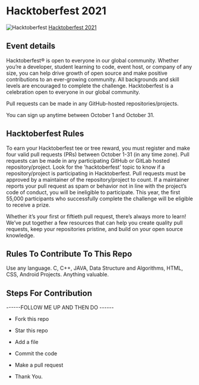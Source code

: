 # Hacktoberfest 2021
![Hacktoberfest](https://hacktoberfest.digitalocean.com/_nuxt/img/logo-hacktoberfest-full.f42e3b1.svg)
[Hacktoberfest 2021](https://hacktoberfest.digitalocean.com/)

## Event details
Hacktoberfest® is open to everyone in our global community. Whether you’re a developer, student learning to code, event host, or company of any size, you can help drive growth of open source and make positive contributions to an ever-growing community. All backgrounds and skill levels are encouraged to complete the challenge.
Hacktoberfest is a celebration open to everyone in our global community.

Pull requests can be made in any GitHub-hosted repositories/projects.

You can sign up anytime between October 1 and October 31.

## Hacktoberfest Rules 
To earn your Hacktoberfest tee or tree reward, you must register and make four valid pull requests (PRs) between October 1-31 (in any time zone). Pull requests can be made in any participating GitHub or GitLab hosted repository/project. Look for the 'hacktoberfest' topic to know if a repository/project is participating in Hacktoberfest. Pull requests must be approved by a maintainer of the repository/project to count. If a maintainer reports your pull request as spam or behavior not in line with the project’s code of conduct, you will be ineligible to participate. This year, the first 55,000 participants who successfully complete the challenge will be eligible to receive a prize.

Whether it’s your first or fiftieth pull request, there’s always more to learn! We’ve put together a few resources that can help you create quality pull requests, keep your repositories pristine, and build on your open source knowledge. 

## Rules To Contribute To This Repo 
Use any language. C, C++, JAVA, Data Structure and Algorithms, HTML, CSS, Android Projects. Anything valuable. 

## Steps For Contribution

------FOLLOW ME UP AND THEN DO ------

- Fork this repo

- Star this repo

- Add a file

- Commit the code

- Make a pull request 

- Thank You.
